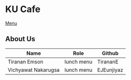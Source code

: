 # KU Cafe

[Menu](menu.md)

## About Us

| Name   | Role  | Github   |
|--------|-------|----------|
| Tiranan Emson | lunch menu | TirananE |
| Vichyawat Nakarugsa | lunch menu | EJEunjiyaz |
